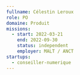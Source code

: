 ```yaml
---
fullname: Célestin Leroux
role: PO
domaine: Produit
missions:
  - start: 2022-03-21
    end: 2022-09-30
    status: independent
    employer: MALT / ANCT
startups:
  - conseiller-numerique
---
```



